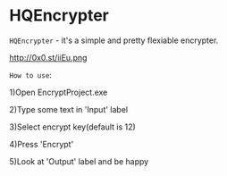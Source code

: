 # HQEncrypter

`HQEncrypter` - it's a simple and pretty flexiable encrypter.

http://0x0.st/iiEu.png

`How to use`:

1)Open EncryptProject.exe

2)Type some text in 'Input' label

3)Select encrypt key(default is 12)

4)Press 'Encrypt'

5)Look at 'Output' label and be happy
